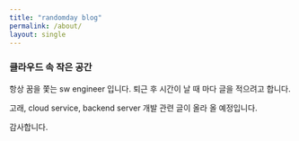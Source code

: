 ```yaml
---
title: "randomday blog"
permalink: /about/
layout: single
---
```


### 클라우드 속 작은 공간

항상 꿈을 쫓는 sw engineer 입니다.
퇴근 후 시간이 날 때 마다 글을 적으려고 합니다.

고래, cloud service, backend server 개발 관련 글이 올라 올 예정입니다.  

감사합니다.  

